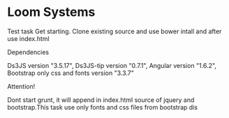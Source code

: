 # Loom Systems

Test task
Get starting.
Clone existing source and use bower intall and after  use index.html


Dependencies

Ds3JS version "3.5.17",
Ds3JS-tip version "0.7.1",
Angular version "1.6.2",
Bootstrap only css and fonts  version "3.3.7"


Attention!

Dont start grunt, it will append in index.html source of jquery and bootstrap.This task use only fonts and css files from bootstrap dis
